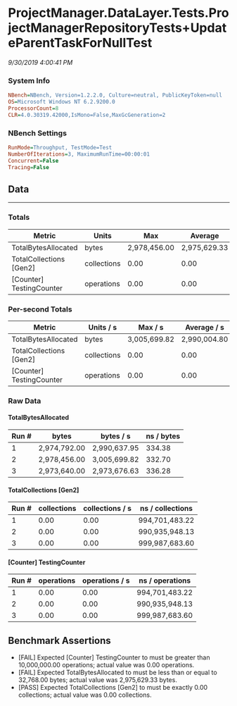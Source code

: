 ﻿# ProjectManager.DataLayer.Tests.ProjectManagerRepositoryTests+UpdateParentTaskForNullTest
_9/30/2019 4:00:41 PM_
### System Info
```ini
NBench=NBench, Version=1.2.2.0, Culture=neutral, PublicKeyToken=null
OS=Microsoft Windows NT 6.2.9200.0
ProcessorCount=8
CLR=4.0.30319.42000,IsMono=False,MaxGcGeneration=2
```

### NBench Settings
```ini
RunMode=Throughput, TestMode=Test
NumberOfIterations=3, MaximumRunTime=00:00:01
Concurrent=False
Tracing=False
```

## Data
-------------------

### Totals
|          Metric |           Units |             Max |         Average |             Min |          StdDev |
|---------------- |---------------- |---------------- |---------------- |---------------- |---------------- |
|TotalBytesAllocated |           bytes |    2,978,456.00 |    2,975,629.33 |    2,973,640.00 |        2,514.82 |
|TotalCollections [Gen2] |     collections |            0.00 |            0.00 |            0.00 |            0.00 |
|[Counter] TestingCounter |      operations |            0.00 |            0.00 |            0.00 |            0.00 |

### Per-second Totals
|          Metric |       Units / s |         Max / s |     Average / s |         Min / s |      StdDev / s |
|---------------- |---------------- |---------------- |---------------- |---------------- |---------------- |
|TotalBytesAllocated |           bytes |    3,005,699.82 |    2,990,004.80 |    2,973,676.63 |       16,020.98 |
|TotalCollections [Gen2] |     collections |            0.00 |            0.00 |            0.00 |            0.00 |
|[Counter] TestingCounter |      operations |            0.00 |            0.00 |            0.00 |            0.00 |

### Raw Data
#### TotalBytesAllocated
|           Run # |           bytes |       bytes / s |      ns / bytes |
|---------------- |---------------- |---------------- |---------------- |
|               1 |    2,974,792.00 |    2,990,637.95 |          334.38 |
|               2 |    2,978,456.00 |    3,005,699.82 |          332.70 |
|               3 |    2,973,640.00 |    2,973,676.63 |          336.28 |

#### TotalCollections [Gen2]
|           Run # |     collections | collections / s |ns / collections |
|---------------- |---------------- |---------------- |---------------- |
|               1 |            0.00 |            0.00 |  994,701,483.22 |
|               2 |            0.00 |            0.00 |  990,935,948.13 |
|               3 |            0.00 |            0.00 |  999,987,683.60 |

#### [Counter] TestingCounter
|           Run # |      operations |  operations / s | ns / operations |
|---------------- |---------------- |---------------- |---------------- |
|               1 |            0.00 |            0.00 |  994,701,483.22 |
|               2 |            0.00 |            0.00 |  990,935,948.13 |
|               3 |            0.00 |            0.00 |  999,987,683.60 |


## Benchmark Assertions

* [FAIL] Expected [Counter] TestingCounter to must be greater than 10,000,000.00 operations; actual value was 0.00 operations.
* [FAIL] Expected TotalBytesAllocated to must be less than or equal to 32,768.00 bytes; actual value was 2,975,629.33 bytes.
* [PASS] Expected TotalCollections [Gen2] to must be exactly 0.00 collections; actual value was 0.00 collections.

